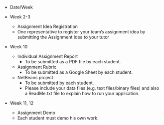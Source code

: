 - Date/Week 
- Week 2-3 
  - Assignment Idea Registration
  - One representative to register your team’s assignment idea by submitting the Assignment Idea to your tutor

- Week 10 
  - Individual Assignment Report
    - To be submitted as a PDF file by each student.
  - Assignment Rubric
    - To be submitted as a Google Sheet by each student.
  - NetBeans project
    - To be submitted by each student. 
    - Please include your data files (e.g.
text files/binary files) and also a ReadMe.txt file to explain how to run your application.
- Week 11, 12
  - Assignment Demo
  - Each student must demo his own work.